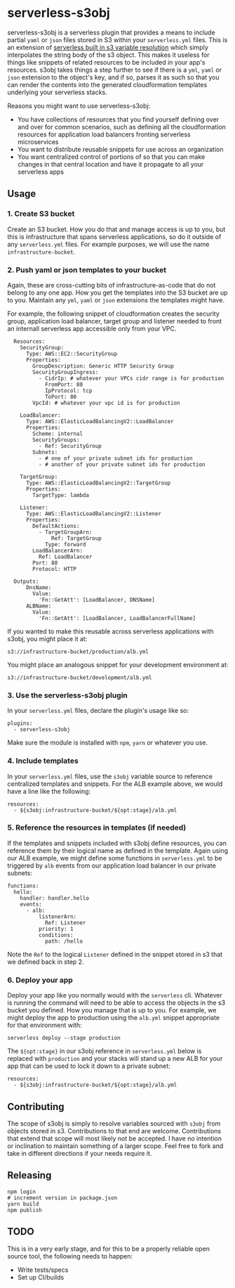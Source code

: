 # serverless-s3obj
serverless-s3obj is a serverless plugin that provides a means to include
partial `yaml` or `json` files stored in S3 within your `serverless.yml`
files.  This is an extension of [serverless built in s3 variable resolution](https://www.serverless.com/framework/docs/providers/aws/guide/variables/#referencing-s3-objects)
which simply interpolates the string  body of the s3 object.  This makes
it useless for things like snippets of related resources to be included
in your app's resources.  s3obj takes things a step further to see if there is
a `yml`, `yaml` or `json` extension to the object's key, and if so, parses it
as such so that you can render the contents into the generated cloudformation
templates underlying your serverless stacks.

Reasons you might want to use serverless-s3obj:

* You have collections of resources that you find yourself defining
over and over for common scenarios, such as defining all the cloudformation
resources for application load balancers fronting serverless microservices
* You want to distribute reusable snippets for use across an organization
* You want centralized control of portions of so that you can make changes
in that central location and have it propagate to all your serverless apps

## Usage
### 1. Create S3 bucket
Create an S3 bucket.  How you do that and manage access is up to you, but this
is infrastructure that spans serverless applications, so do it outside of any
`serverless.yml` files.  For example purposes, we will use the name
`infrastructure-bucket`.

### 2. Push yaml or json templates to your bucket
Again, these are cross-cutting bits of infrastructure-as-code that do not belong
to any one app.  How you get the templates into the S3 bucket are up to you.
Maintain any `yml`, `yaml` or `json` extensions the templates might have.

For example, the following snippet of cloudformation creates the security group,
application load balancer, target group and listener needed to front an
internall serverless app accessible only from your VPC.

```
  Resources:
    SecurityGroup:
      Type: AWS::EC2::SecurityGroup
      Properties:
        GroupDescription: Generic HTTP Security Group
        SecurityGroupIngress:
          - CidrIp: # whatever your VPCs cidr range is for production
            FromPort: 80
            IpProtocol: tcp
            ToPort: 80
        VpcId: # whatever your vpc id is for production

    LoadBalancer:
      Type: AWS::ElasticLoadBalancingV2::LoadBalancer
      Properties:
        Scheme: internal
        SecurityGroups:
          - Ref: SecurityGroup
        Subnets:
          - # one of your private subnet ids for production
          - # another of your private subnet ids for production

    TargetGroup:
      Type: AWS::ElasticLoadBalancingV2::TargetGroup
      Properties:
        TargetType: lambda

    Listener:
      Type: AWS::ElasticLoadBalancingV2::Listener
      Properties:
        DefaultActions:
          - TargetGroupArn:
              Ref: TargetGroup
            Type: forward
        LoadBalancerArn:
          Ref: LoadBalancer
        Port: 80
        Protocol: HTTP

  Outputs:
      DnsName:
        Value:
          'Fn::GetAtt': [LoadBalancer, DNSName]
      ALBName:
        Value:
          'Fn::GetAtt': [LoadBalancer, LoadBalancerFullName]
```

If you wanted to make this reusable across serverless applications with s3obj,
you might place it at:

```
s3://infrastructure-bucket/production/alb.yml
```

You might place an analogous snippet for your development environment at:

```
s3://infrastructure-bucket/development/alb.yml
```

### 3. Use the serverless-s3obj plugin
In your `serverless.yml` files, declare the plugin's usage like so:

```
plugins:
  - serverless-s3obj
```

Make sure the module is installed with `npm`, `yarn` or whatever you
use.

### 4. Include templates
In your `serverless.yml` files, use the `s3obj` variable source to reference
centralized templates and snippets.  For the ALB example above, we would have
a line like the following:

```
resources:
  - ${s3obj:infrastructure-bucket/${opt:stage}/alb.yml
```

### 5. Reference the resources in templates (if needed)
If the templates and snippets included with s3obj define resources, you
can reference them by their logical name as defined in the template.  Again
using our ALB example, we might define some functions in `serverless.yml` to
be triggered by `alb` events from our application load balancer in our private
subnets:

```
functions:
  hello:
    handler: handler.hello
    events:
      - alb:
          listenerArn:
            Ref: Listener
          priority: 1
          conditions:
            path: /hello
```

Note the `Ref` to the logical `Listener` defined in the snippet stored in
s3 that we defined back in step 2.

### 6. Deploy your app
Deploy your app like you normally would with the `serverless` cli.  Whatever
is running the command will need to be able to access the objects in the
s3 bucket you defined.  How you manage that is up to you.  For example, we
might deploy the app to production using the `alb.yml` snippet appropriate for
that environment with:

```
serverless deploy --stage production
```

The `${opt:stage}` in our s3obj reference in `serverless.yml` below is replaced
with `production` and your stacks will stand up a new ALB for your app that can
be used to lock it down to a private subnet:

```
resources:
  - ${s3obj:infrastructure-bucket/${opt:stage}/alb.yml
```

## Contributing
The scope of s3obj is simply to resolve variables sourced with `s3obj` from
objects stored in s3.  Contributions to that end are welcome.  Contributions
that extend that scope will most likely not be accepted.  I have no intention or
inclination to maintain something of a larger scope.  Feel free to fork and take
in different directions if your needs require it.

## Releasing

```
npm login
# increment version in package.json
yarn build
npm publish
```


## TODO
This is in a very early stage, and for this to be a properly reliable open
source tool, the following needs to happen:

* Write tests/specs
* Set up CI/builds
